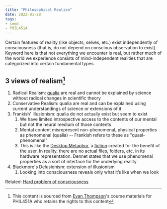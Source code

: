 ```yaml
---
title: "Philosophical Realism"
date: 2022-01-28
tags:
- seed
- PHIL451A
---
```


Certain features of reality (like objects, selves, etc.) exist independently of consciousness (that is, do not depend on conscious observation to exist). Keyword here is that not everything we encounter is real, but rather much of the world we experience consists of mind-independent realities that are categorized into certain fundamental types.

## 3 views of realism[^1]
1. Radical Realism: [qualia](thoughts/qualia.md) are real and cannot be explained by science without radical changes in scientific theory
3. Conservative Realism: qualia are real and can be explained using current understandings of science or extensions of it
4. Frankish' Illusionism: qualia do not actually exist but seem to exist
	1. We have limited introspective access to the contents of our mental but not the neural medium of those contents
	2. Mental content misrepresent non-phenomenal, physical properties as phenomenal (qualia) -- Frankish refers to these as "quasi-phenomenal"
	3. This is like the [Desktop Metaphor](thoughts/desktop%20metaphor.md), a [fiction](thoughts/fiction.md) created for the benefit of the user. In reality, there are no actual files, folders, etc. in its hardware representation. Dennet states that we use phenomenal properties as a sort of interface for the underlying reality
5. Blackmore's Delusionism: extension of illusionism
	1. Looking into consciousness reveals only what it’s like when we look

Related: [Hard problem of consciousness](thoughts/Hard%20problem%20of%20consciousness.md)

[^1]: This content is sourced from [Evan Thompson](https://evanthompson.me/)'s course materials for PHIL451A who retains the rights to this content